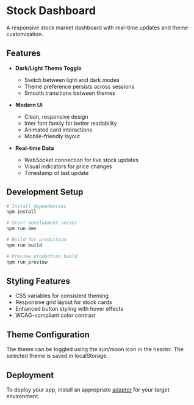 # Stock Dashboard

A responsive stock market dashboard with real-time updates and theme customization.

## Features

- **Dark/Light Theme Toggle**
  - Switch between light and dark modes
  - Theme preference persists across sessions
  - Smooth transitions between themes

- **Modern UI**
  - Clean, responsive design
  - Inter font family for better readability
  - Animated card interactions
  - Mobile-friendly layout

- **Real-time Data**
  - WebSocket connection for live stock updates
  - Visual indicators for price changes
  - Timestamp of last update

## Development Setup

```bash
# Install dependencies
npm install

# Start development server
npm run dev

# Build for production
npm run build

# Preview production build
npm run preview
```

## Styling Features

- CSS variables for consistent theming
- Responsive grid layout for stock cards
- Enhanced button styling with hover effects
- WCAG-compliant color contrast

## Theme Configuration

The theme can be toggled using the sun/moon icon in the header. The selected theme is saved in localStorage.

## Deployment

To deploy your app, install an appropriate [adapter](https://svelte.dev/docs/kit/adapters) for your target environment.
